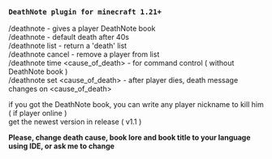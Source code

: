 ### `DeathNote plugin for minecraft 1.21+`

/deathnote - gives a player DeathNote book\
/deathnote <player> - default death after 40s\
/deathnote list - return a 'death' list\
/deathnote cancel <player> - remove a player from list\
/deathnote time <player> <time> <cause_of_death> - for command control ( without DeathNote book )\
/deathnote set <player> <cause_of_death> - after player dies, death message changes on <cause_of_death>

if you got the DeathNote book, you can write any player nickname to kill him ( if player online )\
get the newest version in release ( v1.1 )

**Please, change death cause, book lore and book title to your language using IDE, or ask me to change**
